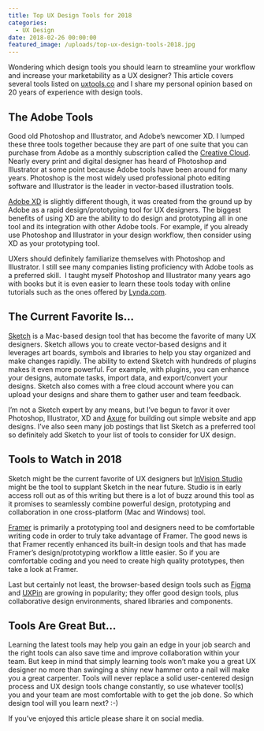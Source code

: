 ```yaml
---
title: Top UX Design Tools for 2018
categories:
  - UX Design
date: 2018-02-26 00:00:00
featured_image: /uploads/top-ux-design-tools-2018.jpg
---
```


Wondering which design tools you should learn to streamline your workflow and increase your marketability as a UX designer? This article covers several tools listed on [uxtools.co](http://uxtools.co/tools/design) and I share my personal opinion based on 20 years of experience with design tools.

## **The Adobe Tools**

Good old Photoshop and Illustrator, and Adobe’s newcomer XD. I lumped these three tools together because they are part of one suite that you can purchase from Adobe as a monthly subscription called the [Creative Cloud](https://www.adobe.com/creativecloud.html). Nearly every print and digital designer has heard of Photoshop and Illustrator at some point because Adobe tools have been around for many years. Photoshop is the most widely used professional photo editing software and Illustrator is the leader in vector-based illustration tools.

[Adobe XD](https://www.adobe.com/products/xd.html) is slightly different though, it was created from the ground up by Adobe as a rapid design/prototyping tool for UX designers. The biggest benefits of using XD are the ability to do design and prototyping all in one tool and its integration with other Adobe tools. For example, if you already use Photoshop and Illustrator in your design workflow, then consider using XD as your prototyping tool.

UXers should definitely familiarize themselves with Photoshop and Illustrator. I still see many companies listing proficiency with Adobe tools as a preferred skill.&nbsp; I taught myself Photoshop and Illustrator many years ago with books but it is even easier to learn these tools today with online tutorials such as the ones offered by [Lynda.com](http://www.lynda.com).

## **The Current Favorite Is…**

[Sketch](https://www.sketchapp.com/) is a Mac-based design tool that has become the favorite of many UX designers. Sketch allows you to create vector-based designs and it leverages art boards, symbols and libraries to help you stay organized and make changes rapidly. The ability to extend Sketch with hundreds of plugins makes it even more powerful. For example, with plugins, you can enhance your designs, automate tasks, import data, and export/convert your designs. Sketch also comes with a free cloud account where you can upload your designs and share them to gather user and team feedback.

I’m not a Sketch expert by any means, but I’ve begun to favor it over Photoshop, Illustrator, XD and [Axure](https://www.axure.com/) for building out simple website and app designs. I’ve also seen many job postings that list Sketch as a preferred tool so definitely add Sketch to your list of tools to consider for UX design.

## **Tools to Watch in 2018**

Sketch might be the current favorite of UX designers but [InVision Studio](https://www.invisionapp.com/studio) might be the tool to supplant Sketch in the near future. Studio is in early access roll out as of this writing but there is a lot of buzz around this tool as it promises to seamlessly combine powerful design, prototyping and collaboration in one cross-platform (Mac and Windows) tool.

[Framer](https://framer.com/) is primarily a prototyping tool and designers need to be comfortable writing code in order to truly take advantage of Framer. The good news is that Framer recently enhanced its built-in design tools and that has made Framer’s design/prototyping workflow a little easier. So if you are comfortable coding and you need to create high quality prototypes, then take a look at Framer.

Last but certainly not least, the browser-based design tools such as [Figma](https://www.figma.com/) and [UXPin](https://www.uxpin.com/) are growing in popularity; they offer good design tools, plus collaborative design environments, shared libraries and components.

## **Tools Are Great But…**

Learning the latest tools may help you gain an edge in your job search and the right tools can also save time and improve collaboration within your team. But keep in mind that simply learning tools won’t make you a great UX designer no more than swinging a shiny new hammer onto a nail will make you a great carpenter. Tools will never replace a solid user-centered design process and UX design tools change constantly, so use whatever tool(s) you and your team are most comfortable with to get the job done. So which design tool will you learn next? :-)

If you’ve enjoyed this article please share it on social media.